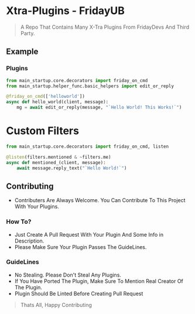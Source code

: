 # Xtra-Plugins - FridayUB
> A Repo That Contains Many X-Tra Plugins From FridayDevs And Third Party.

## Example

### Plugins

```python
from main_startup.core.decorators import friday_on_cmd
from main_startup.helper_func.basic_helpers import edit_or_reply

@friday_on_cmd(['helloworld'])
async def hello_world(client, message):
    mg = await edit_or_reply(message, "`Hello World! This Works!`")
```
# Custom Filters

```python
from main_startup.core.decorators import friday_on_cmd, listen

@listen(filters.mentioned & ~filters.me)
async def mentioned_(client, message):
    await message.reply_text("`Hello World!`")
```

## Contributing
* Contributers Are Always Welcome. You Can Contribute To This Project With Your Plugins.

### How To?
* Just Create A Pull Request With Your Plugin And Some Info in Description.
* Please Make Sure Your Plugin Passes The GuideLines.

### GuideLines
* No Stealing. Please Don't Steal Any Plugins. 
* If You Have Ported The Plugin, Make Sure To Mention Real Creator Of The Plugin.
* Plugin Should Be Linted Before Creating Pull Request

> Thats All, Happy Contributing

